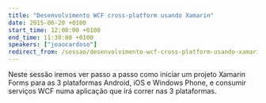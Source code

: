 ```yaml
---
title: "Desenvolvimento WCF cross-platform usando Xamarin"
date: 2015-06-20 +0100
start_time: 12:00:00 +0100
end_time: 11:30:00 +0100
speakers: ["joaocardoso"]
redirect_from: /sessao/desenvolvimento-wcf-cross-platform-usando-xamarin/
---
```

Neste sessão iremos ver passo a passo como iniciar um projeto Xamarin Forms para as 3 plataformas Android, iOS e Windows Phone, e consumir serviços WCF numa aplicação que irá correr nas 3 plataformas.

